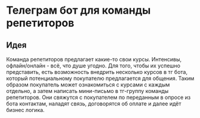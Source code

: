 # Телеграм бот для команды репетиторов
## Идея
Команда репетиторов предлагает какие-то свои курсы. Интенсивы, офлайн/онлайн - всё, что душе угодно. 
Для того, чтобы их успешно представить, есть возможность внедрить несколько курсов в тг бота,
который потенциальному покупателю предлагается для общения. Таким образом покупатель может ознакомиться с курсами
с каждым отдельно, а затем написать мини-письмо в тг-группу команды репетиторов. Они свяжутся с покупателем
по переданным в опросе из бота контактам, наладят связь, договорятся об оплате и далее идёт бизнес логика.

